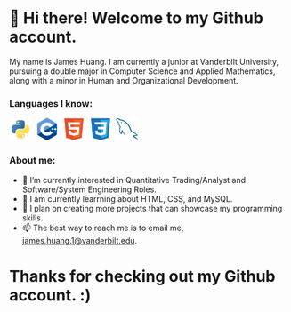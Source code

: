 
# 👋 Hi there! Welcome to my Github account. 

My name is James Huang. I am currently a junior at Vanderbilt University, pursuing a double major in Computer Science and Applied Mathematics, along with a minor in Human and Organizational Development.

### Languages I know:

<img src="https://github.com/devicons/devicon/blob/master/icons/python/python-original.svg" title="Python" alt="Python" width="40" height="40"/>&nbsp;
<img src="https://github.com/devicons/devicon/blob/master/icons/cplusplus/cplusplus-original.svg" title="C++" alt="C++" width="40" height="40"/>&nbsp;
<img src="https://github.com/devicons/devicon/blob/master/icons/html5/html5-original.svg" title="HTML" alt="HTML" width="40" height="40"/>&nbsp;
<img src="https://github.com/devicons/devicon/blob/master/icons/css3/css3-original.svg" title="CSS" alt="CSS" width="40" height="40"/>&nbsp;
<img src="https://github.com/devicons/devicon/blob/master/icons/mysql/mysql-original.svg" title="MySQL" alt="MySQL" width="40" height="40"/>&nbsp;

### About me:

- 👀 I’m currently interested in Quantitative Trading/Analyst and Software/System Engineering Roles.
- 🌱 I am currently learrning about HTML, CSS, and MySQL.
- 💞️ I plan on creating more projects that can showcase my programming skills.
- 📫 The best way to reach me is to email me, james.huang.1@vanderbilt.edu.

# Thanks for checking out my Github account. :)
